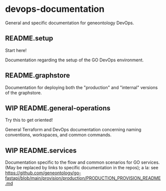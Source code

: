 # devops-documentation

General and specific documentation for geneontology DevOps.

## README.setup

Start here!

Documentation regarding the setup of the GO DevOps environment.

## README.graphstore

Documentation for deploying both the "production" and "internal" versions of the graphstore.

## WIP README.general-operations

Try this to get oriented!

General Terraform and DevOps documentation concerning naming conventions, workspaces, and common commands.

## WIP README.services

Documentation specific to the flow and common scenarios for GO services.
(May be replaced by links to specific documentation in the repos); a la: see https://github.com/geneontology/go-fastapi/blob/main/provision/production/PRODUCTION_PROVISION_README.md
